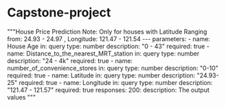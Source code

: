 # Capstone-project

 """House Price Prediction
    Note: Only for houses with Latitude Ranging from: 24.93 - 24.97 , Longitude: 121.47 - 121.54
    ---
    parameters:
        - name: House Age
          in: query
          type: number
          description: "0 - 43"
          required: true
        - name: Distance_to_the_nearest_MRT_station
          in: query
          type: number
          description: "24 - 4k"
          required: true
        - name: number_of_convenience_stores
          in: query
          type: number
          description: "0-10"
          required: true
        - name: Latitude
          in: query
          type: number
          description: "24.93-25"
          required: true
        - name: Longitude
          in: query
          type: number
          description: "121.47 - 121.57"
          required: true
    responses:
          200:
              description: The output values
    """
